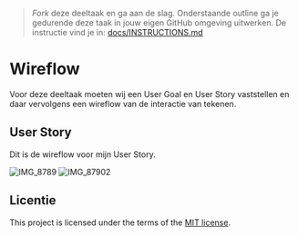 > _Fork_ deze deeltaak en ga aan de slag. 
Onderstaande outline ga je gedurende deze taak in jouw eigen GitHub omgeving uitwerken. 
De instructie vind je in: [docs/INSTRUCTIONS.md](docs/INSTRUCTIONS.md)

# Wireflow

Voor deze deeltaak moeten wij een User Goal en User Story vaststellen en daar vervolgens een wireflow van de interactie van tekenen.

## User Story

Dit is de wireflow voor mijn User Story.

![IMG_8789](https://github.com/Annevd/fix-the-flow-wireflow/assets/144004647/f01862c3-09ca-44b0-ad67-f266e016d37a)
![IMG_87902](https://github.com/Annevd/fix-the-flow-wireflow/assets/144004647/3c6faa84-c4a3-4d40-82c5-976ab5643143)


## Licentie

This project is licensed under the terms of the [MIT license](./LICENSE).
